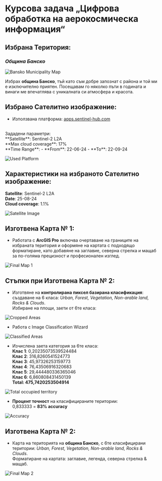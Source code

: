 # Курсова задача „Цифрова обработка на аерокосмическа информация“

## Избрана Територия:
### ***Община Банско***
![Bansko Municipality Map](https://github.com/PowerCell46/Sofia-University/blob/main/Digital%20processing%20on%20aerospace%20information/images/BanskoMunicipality.png)

Избрах **община Банско**, тъй като съм добре запознат с района и той ми е изключително приятен. Посещавам го няколко пъти в годината и винаги ме впечатлява с уникалната си атмосфера и красота.

## Избрано Сателитно изображение:

- Използвана платформа: [apps.sentinel-hub.com](https://apps.sentinel-hub.com/)  
<br/>
Зададени параметри: <br/>
**Satellite**: Sentinel-2 L2A <br/>  
**Max cloud coverage**: 17% <br/>  
**Time Range**:  
  - **From**: 22-06-24  
  - **To**: 22-09-24  

![Used Platform](https://github.com/PowerCell46/Sofia-University/blob/main/Digital%20processing%20on%20aerospace%20information/images/UsedPlatform.png)

## Характеристики на избраното Сателитно изображение:
**Satellite**: Sentinel-2 L2A <br/>
**Date**: 25-08-24 <br/>
**Cloud coverage**: 1.1% <br/>

![Satellite Image](https://github.com/PowerCell46/Sofia-University/blob/main/Digital%20processing%20on%20aerospace%20information/images/SatelliteImage.png)

## Изготвена Карта № 1:
- Работата с **ArcGIS Pro** включва очертаване на границите на избраната територия и оформяне на картата с подходящо форматиране, като добавяне на заглавие, северна стрелка и мащаб за по-голяма прецизност и професионален изглед.

![Final Map 1](https://github.com/PowerCell46/Sofia-University/blob/main/Digital%20processing%20on%20aerospace%20information/images/Layout.jpg)

## Стъпки при Изготвена Карта № 2:
- Изготвяне на **контролирана пиксел базирана класификация**: <br/>
създаване на 6 класа: *Urban, Forest, Vegetation, Non-arable land, Rocks & Clouds*. <br/> 
Избиране на площи, заети от 6те класа:

![Cropped Areas](https://github.com/PowerCell46/Sofia-University/blob/main/Digital%20processing%20on%20aerospace%20information/images/croppedAreas.png)

- Работа с Image Classification Wizard

![Classified Areas](https://github.com/PowerCell46/Sofia-University/blob/main/Digital%20processing%20on%20aerospace%20information/images/classifiedAreas.png)

- Изчислена заета категория за 6те класа: <br/>
**Клас 1**: 0,20235073539524484 <br/>
**Клас 2**: 316,8260541524773 <br/>
**Клас 3**: 45,97326253159773 <br/>
**Клас 4**: 76,43506916320683 <br/>
**Клас 5**: 29,444480336365046 <br/>
**Клас 6**: 6,860808431450139 <br/>
**Total: 475,7420253504914**

![Total occupied territory](https://github.com/PowerCell46/Sofia-University/blob/main/Digital%20processing%20on%20aerospace%20information/images/totalOccupiedTeritory.png)

- **Процент точност** на класифицираните територии: <br/>
0,833333 = **83% accuracy**

![Accuracy](https://github.com/PowerCell46/Sofia-University/blob/main/Digital%20processing%20on%20aerospace%20information/images/Accuracy.png)

## Изготвена Карта № 2:
- Карта на територията на **община Банско**, с 6те класифицирани територии: *Urban, Forest, Vegetation, Non-arable land, Rocks & Clouds*. <br/>
Форматиране на картата: заглавие, легенда, северна стрелка & мащаб.

![Final Map 2](https://github.com/PowerCell46/Sofia-University/blob/main/Digital%20processing%20on%20aerospace%20information/images/FinalMap2.jpg)
